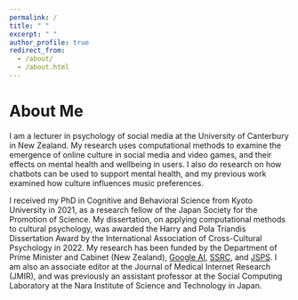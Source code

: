 ```yaml
---
permalink: /
title: " "
excerpt: " "
author_profile: true
redirect_from: 
  - /about/
  - /about.html
---
```


About Me
======

I am a lecturer in psychology of social media at the University of Canterbury in New Zealand. My research uses computational methods to examine the emergence of online culture in social media and video games, and their effects on mental health and wellbeing in users. I also do research on how chatbots can be used to support mental health, and my previous work examined how culture influences music preferences. 

I received my PhD in Cognitive and Behavioral Science from Kyoto University in 2021, as a research fellow of the Japan Society for the Promotion of Science. My dissertation, on applying computational methods to cultural psychology, was awarded the Harry and Pola Triandis Dissertation Award by the International Association of Cross-Cultural Psychology in 2022. My research has been funded by the Department of Prime Minister and Cabinet (New Zealand), [Google AI](https://research.google/outreach/research-scholar-program/recipients/), [SSRC](https://www.ssrc.org/grantees/abusive-language-and-gatekeeping-in-twitch-streaming-cultures/), and [JSPS](https://www.jsps.go.jp/english/e-pd/index.html). I am also an associate editor at the Journal of Medical Internet Research (JMIR), and was previously an assistant professor at the Social Computing Laboratory at the Nara Institute of Science and Technology in Japan.
